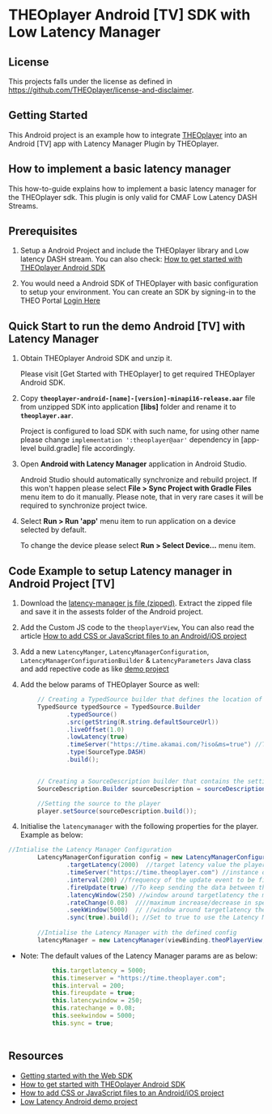 # THEOplayer Android [TV] SDK with Low Latency Manager

## License

This projects falls under the license as defined in https://github.com/THEOplayer/license-and-disclaimer.

## Getting Started

This Android project is an example how to integrate [THEOplayer](https://www.theoplayer.com) into an Android [TV] app with Latency Manager Plugin by THEOplayer.

## How to implement a basic latency manager

This how-to-guide explains how to implement a basic latency manager for the THEOplayer sdk. This plugin is only valid for CMAF Low Latency DASH Streams. 

## Prerequisites

1. Setup a Android Project and include the THEOplayer library and Low latency DASH stream. You can also check: [How to get started with THEOplayer Android SDK](https://docs.portal.theoplayer.com/getting-started/01-sdks/02-android/00-getting-started.md)

2. You would need a Android SDK of THEOplayer with basic configuration to setup your environment. You can create an SDK by signing-in to the THEO Portal [Login Here](https://portal.theoplayer.com/login)

## Quick Start to run the demo Android [TV] with Latency Manager 

1. Obtain THEOplayer Android SDK and unzip it.

   Please visit [Get Started with THEOplayer] to get required THEOplayer Android SDK.

2. Copy **`theoplayer-android-[name]-[version]-minapi16-release.aar`** file from unzipped SDK into
   application **[libs]** folder and rename it to **`theoplayer.aar`**.

   Project is configured to load SDK with such name, for using other name please change
   `implementation ':theoplayer@aar'` dependency in [app-level build.gradle] file accordingly.

3. Open **Android with Latency Manager** application in Android Studio.

   Android Studio should automatically synchronize and rebuild project. If this won't happen please
   select **File > Sync Project with Gradle Files** menu item to do it manually. Please note, that
   in very rare cases it will be required to synchronize project twice.

4. Select **Run > Run 'app'** menu item to run application on a device selected by default.

   To change the device please select **Run > Select Device...** menu item. 

## Code Example to setup Latency manager in Android Project [TV]

1. Download the [latency-manager js file (zipped)](https://cdn.theoplayer.com/LatencyManager.zip). Extract the zipped file and save it in the assests folder of the Android project. 

2. Add the Custom JS code to the `theoplayerView`, You can also read the article [How to add CSS or JavaScript files to an Android/iOS project](https://docs.portal.theoplayer.com/faq/01-how-to-add-css-or-javascript-files-to-android-ios.md)

3. Add a new `LatencyManger`, `LatencyManagerConfiguration`, `LatencyManagerConfigurationBuilder` & `LatencyParameters` Java class and add repective code as like [demo project](https://github.com/THEOplayer/android-sdk-low-latency-project)

4. Add the below params of THEOplayer Source as well:

```java
        // Creating a TypedSource builder that defines the location of a single stream source
        TypedSource typedSource = TypedSource.Builder
                .typedSource()
                .src(getString(R.string.defaultSourceUrl))
                .liveOffset(1.0)
                .lowLatency(true)
                .timeServer("https://time.akamai.com/?iso&ms=true") //There is a Timeserver Offered by THEOplayer also https://time.theoplayer.com
                .type(SourceType.DASH)
                .build();


        // Creating a SourceDescription builder that contains the settings to be applied as a new THEOplayer source.
        SourceDescription.Builder sourceDescription = sourceDescription(typedSource);

        //Setting the source to the player
        player.setSource(sourceDescription.build());
```

4. Initialise the `latencymanager` with the following properties for the player. Example as below: 

```java
//Intialise the Latency Manager Configuration
        LatencyManagerConfiguration config = new LatencyManagerConfigurationBuilder()
                .targetLatency(2000)  //target latency value the player must acheive
                .timeServer("https://time.theoplayer.com") //instance of TimeServer must support timeserver.getServerTime() : Date()
                .interval(200) //frequency of the update event to be fired 200 is in ms
                .fireUpdate(true) //To keep sending the data between the Javascript and Java
                .latencyWindow(250) //window around targetlatency the manager will consider in sync
                .rateChange(0.08)  ////maximum increase/decrease in speed of the player
                .seekWindow(5000)  // //window around targetlatency the manager considers to fire seek command rather than change playbackrate
                .sync(true).build(); //Set to true to use the Latency Manager to sync with the configs 
        
        //Intialise the Latency Manager with the defined config
        latencyManager = new LatencyManager(viewBinding.theoPlayerView,config);
```
* Note: The default values of the Latency Manager params are as below:
```javascript
            this.targetlatency = 5000;
            this.timeserver = "https://time.theoplayer.com";
            this.interval = 200;
            this.fireupdate = true;
            this.latencywindow = 250;
            this.ratechange = 0.08;
            this.seekwindow = 5000;
            this.sync = true;
            
```

## Resources
- [Getting started with the Web SDK](https://docs.portal.theoplayer.com/getting-started/01-sdks/01-web/00-getting-started.md)
- [How to get started with THEOplayer Android SDK](https://docs.portal.theoplayer.com/getting-started/01-sdks/02-android/00-getting-started.md)
- [How to add CSS or JavaScript files to an Android/iOS project](https://docs.portal.theoplayer.com/faq/01-how-to-add-css-or-javascript-files-to-android-ios.md)
- [Low Latency Android demo project](https://github.com/THEOplayer/android-sdk-low-latency-project)